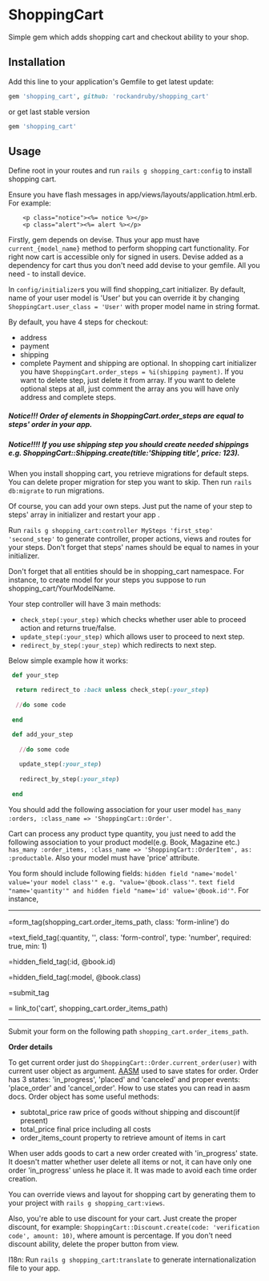 # ShoppingCart
Simple gem which adds shopping cart and checkout ability to your shop.

## Installation
Add this line to your application's Gemfile to get latest update:

```ruby
gem 'shopping_cart', github: 'rockandruby/shopping_cart'
```
or get last stable version

```ruby
gem 'shopping_cart'
```

## Usage
 Define root in your routes and run `rails g shopping_cart:config` to install shopping cart.

  Ensure you have flash messages in app/views/layouts/application.html.erb.
      For example:

        <p class="notice"><%= notice %></p>
        <p class="alert"><%= alert %></p>


 Firstly, gem depends on devise. Thus your app must have `current_{model_name}` method to perform
shopping cart functionality. For right now cart is accessible only for signed in users. Devise
added as a dependency for cart thus you don't need add devise to your gemfile. All you need - to install device.

 In `config/initializer`s you will find shopping_cart initializer. By default, name of your user model is
'User' but you can override it by changing `ShoppingCart.user_class = 'User'` with proper model name in
string format.

 By default, you have 4 steps for checkout:
 - address
 - payment
 - shipping
 - complete
 Payment and shipping are optional. In shopping cart initializer you have `ShoppingCart.order_steps = %i(shipping payment)`.
If you want to delete step, just delete it from array. If you want to delete optional steps at all, just
comment the array ans you will have only address and complete steps.

##### Notice!!! Order of elements in ShoppingCart.order_steps are equal to steps' order in your app.

##### Notice!!!! If you use shipping step you should create needed shippings e.g. ShoppingCart::Shipping.create(title:'Shipping title', price: 123).

 When you install shopping cart, you retrieve migrations for default steps. You can delete proper migration for
step you want to skip. Then run `rails db:migrate` to run migrations.

 Of course, you can add your own steps. Just put the name of your step to steps' array in initializer and
restart your app .

 Run `rails g shopping_cart:controller MySteps 'first_step' 'second_step'` to generate controller,
proper actions, views and routes for your steps. Don't forget that steps' names should be equal to names in
your initializer.

Don't forget that all entities should be in shopping_cart namespace. For instance, to create model for
your steps you suppose to run shopping_cart/YourModelName.

Your step controller will have 3 main methods:
- `check_step(:your_step)` which checks whether user able to proceed
   action and returns true/false.
- `update_step(:your_step)` which allows user to proceed to next step.
- `redirect_by_step(:your_step)` which redirects to next step.

Below simple example how it works:

```ruby
 def your_step
 
  return redirect_to :back unless check_step(:your_step)
  
  //do some code
  
 end

 def add_your_step
 
   //do some code
   
   update_step(:your_step)
   
   redirect_by_step(:your_step)
   
 end
```
 You should add the following association for your user model `has_many :orders, :class_name => 'ShoppingCart::Order'`.

 Cart can process any product type quantity, you just need to add the following association to your product model(e.g. Book, Magazine etc.) `has_many :order_items, :class_name => 'ShoppingCart::OrderItem', as: :productable`.
Also your model must have 'price' attribute.

You form should include following fields:
 `hidden field "name='model' value='your model class'" e.g. "value='@book.class'"`.
 `text field "name='quantity'" and hidden field "name='id' value='@book.id'"`. For instance,

***
 =form_tag(shopping_cart.order_items_path, class: 'form-inline') do
 
   =text_field_tag(:quantity, '', class: 'form-control', type: 'number', required: true, min: 1)
   
   =hidden_field_tag(:id, @book.id)
   
   =hidden_field_tag(:model, @book.class)
   
   =submit_tag

 = link_to('cart', shopping_cart.order_items_path)
***
 Submit your form on the following path `shopping_cart.order_items_path`.
 
 **Order details**
 
 To get current order just do `ShoppingCart::Order.current_order(user)` with current user object as argument.
 [AASM](https://github.com/aasm/aasm)  used to save states for order. Order has 3 states: 'in_progress', 'placed' and
 'canceled' and proper events: 'place_order' and 'cancel_order'. How to use states you can read in aasm docs.
 Order object has some useful methods:
 - subtotal_price  raw price of goods without shipping and discount(if present)
 - total_price  final price including all costs
 - order_items_count property to retrieve amount of items in cart
 
 When user adds goods to cart a new order created with 'in_progress' state. It doesn't matter whether user delete all items
or not, it can have only one order 'in_progress' unless he place it. It was made to avoid each time order creation.

 You can override views and layout for shopping cart by generating them to your project with
`rails g shopping_cart:views`.

 Also, you're able to use discount for your cart. Just create the proper discount, for example:
`ShoppingCart::Discount.create(code: 'verification code', amount: 10)`, where amount is percentage.
If you don't need discount ability, delete the proper button from view.

I18n:
 Run `rails g shopping_cart:translate` to generate internationalization file to your app.
